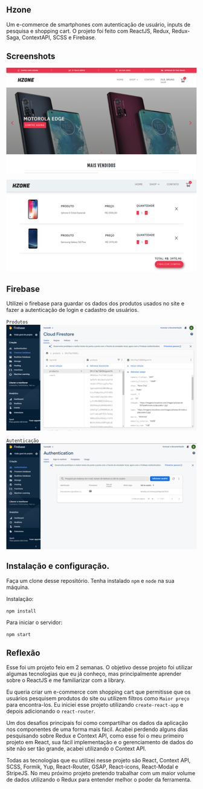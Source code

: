 ## Hzone

Um e-commerce de smartphones com autenticação de usuário, inputs de pesquisa e shopping cart. O projeto foi feito com ReactJS, Redux, Redux-Saga, ContextAPI, SCSS e Firebase.

## Screenshots

![](src/img/landingpage.png)

![](src/img/cart.png)

## Firebase

Utilizei o firebase para guardar os dados dos produtos usados no site e fazer a autenticação de login e cadastro de usuários.

`Produtos` 
![](src/img/firestore.png)

`Autenticação` 
![](src/img/auth.png)

## Instalação e configuração.

Faça um clone desse repositório. Tenha instalado `npm` e `node` na sua máquina.

Instalação:

`npm install`  

Para iniciar o servidor:

`npm start`  

## Reflexão

Esse foi um projeto feio em 2 semanas. O objetivo desse projeto foi utilizar algumas tecnologias que eu já conheço, mas principalmente aprender sobre o ReactJS e me familiarizar com a library.

Eu queria criar um e-commerce com shopping cart que permitisse que os usuários pesquisem produtos do site ou utilizem filtros como `Maior preço` para encontra-los. Eu iniciei esse projeto utilizando `create-react-app` e depois adicionando o `react-router`.

Um dos desafios principais foi como compartilhar os dados da aplicação nos componentes de uma forma mais fácil. Acabei perdendo alguns dias pesquisando sobre Redux e Context API, como esse foi o meu primeiro projeto em React, sua fácil implementação e o gerenciamento de dados do site não ser tão grande, acabei utilizando o Context API. 

Todas as tecnologias que eu utilizei nesse projeto são React, Context API, SCSS, Formik, Yup, React-Router, GSAP, React-icons, React-Modal e StripeJS. No meu próximo projeto pretendo trabalhar com um maior volume de dados utilizando o Redux para entender melhor o poder da ferramenta. 

